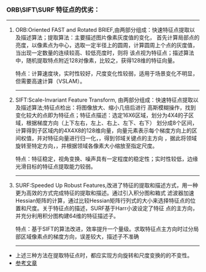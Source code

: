 ### ORB\SIFT\SURF 特征点的优劣：
***
1. ORB:Oriented FAST and Rotated BRIEF,由两部分组成：快速特征点提取以及描述算法；提取算法：主要描述图片像素灰度值的变化，
首先计算局部点的亮度，以像素点为中心，选取一定半径上的圆周，计算圆周上个点的灰度值，当出现一定数量的连续较高、较低亮度时，则将
该点视为特征点；描述算法中，随机提取特点附近128对像素，比较之，获得128维的特征向量。

    特点：计算速度块，实时性较好，尺度变化性较弱，适用于场景变化不明显，但需要高速计算（VSLAM）。
    ***
2.  SIFT:Scale-Invariant Feature Transform, 由两部分组成：快速特征点提取以及描述算法;特征点检出：将图像放大、缩小几倍后进行
高斯模糊操作，找到变化较大的点即为特征点；特征点描述：选定16X6区域，划分为4X4的子区域，根据梯度方向（上下左右，左上、右上、左下、右下）
划分成8个区间，计算得到子区域内的4X4X8的128维向量，向量元素表示每个梯度方向上的区间权值，并对特征向量进行归一化，，得到邻域关键点的主方向
，据此将领域旋转至特定方向，，并根据领域各像素大小缩放至指定尺度。

    特点：特征稳定，视角变换、噪声具有一定程度的稳定性；实时性较低，边缘光滑目标的特征点提取能力较弱。
    ***
3. SURF:Speeded Up Robust Features,改进了特征的提取和描述方式，用一种更为高效的方式完成特征的提取和描述。通过引入积分图和箱式
滤波器加速Hessian矩阵的计算，通过比较Hessian矩阵行列式的大小来选择特征点的位置和尺度。关于特征点的描述，SURF基于Harr小波设定了特征
点的主方向，并充分利用积分图构建64维的特征描述子。

    特点：基于SIFT的算法改进，效率提升一个量级。求取特征点主方向时过分局部区域像素点的梯度方向，误差较大，描述子不准确
    ***
* 上述三种方法在提取特征点时，都应实现方向旋转和尺度变换的的不变性。
* [参考文章](https://zhuanlan.zhihu.com/p/389420864)